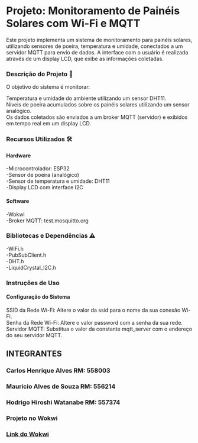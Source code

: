 <h1>Projeto: Monitoramento de Painéis Solares com Wi-Fi e MQTT</h1>
<p>Este projeto implementa um sistema de monitoramento para painéis solares, utilizando sensores de poeira, temperatura e umidade, conectados a um servidor MQTT para envio de dados. A interface com o usuário é realizada através de um display LCD, que exibe as informações coletadas.</p>
<h3>Descrição do Projeto 🎯</h3>
<p>O objetivo do sistema é monitorar:<br/>

Temperatura e umidade do ambiente utilizando um sensor DHT11.<br/>
Níveis de poeira acumulados sobre os painéis solares utilizando um sensor analógico.<br/>
Os dados coletados são enviados a um broker MQTT (servidor) e exibidos em tempo real em um display LCD.</p>

<h3>Recursos Utilizados 🛠</h3>
<h4>Hardware</h4>
<p>-Microcontrolador: ESP32<br/>
-Sensor de poeira (analógico)<br/>
-Sensor de temperatura e umidade: DHT11<br/>
-Display LCD com interface I2C</p>
<h4>Software</h4>
<p>-Wokwi<br/>
-Broker MQTT: test.mosquitto.org<br/>
</p>
<h3>Bibliotecas e Dependências ⚠</h3>
<p>-WiFi.h<br/>
-PubSubClient.h<br/>
-DHT.h<br/>
-LiquidCrystal_I2C.h
</p>
<h3>Instruções de Uso</h3>
<h4>Configuração do Sistema</h4>
<p>SSID da Rede Wi-Fi: Altere o valor da  ssid para o nome da sua conexão Wi-Fi.<br/>
Senha da Rede Wi-Fi: Altere o valor password com a senha da sua rede.<br/>
Servidor MQTT: Substitua o valor da constante mqtt_server com o endereço do seu servidor MQTT.</p>
<h2>INTEGRANTES</h2>
<h3>Carlos Henrique Alves RM: 558003</h3>
<h3>Maurício Alves de Souza RM: 556214</h3>
<h3>Hodrigo Hiroshi Watanabe RM: 557374</h3>
<h3>Projeto no Wokwi<h3/>
<a href="https://wokwi.com/projects/415271163058589697">Link do Wokwi</a>
